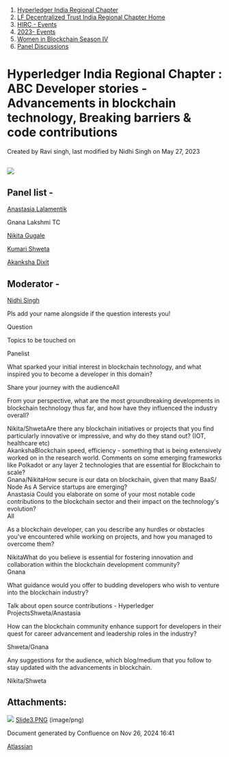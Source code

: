 1. [Hyperledger India Regional Chapter](index.html)
2. [LF Decentralized Trust India Regional Chapter Home](LF-Decentralized-Trust-India-Regional-Chapter-Home_19169282.html)
3. [HIRC - Events](HIRC---Events_19169346.html)
4. [2023- Events](2023--Events_19170522.html)
5. [Women in Blockchain Season IV](Women-in-Blockchain-Season-IV_19170592.html)
6. [Panel Discussions](Panel-Discussions_19170769.html)

# Hyperledger India Regional Chapter : ABC Developer stories - Advancements in blockchain technology, Breaking barriers &amp; code contributions

Created by Ravi singh, last modified by Nidhi Singh on May 27, 2023

## ![](attachments/19170792/19170864.png?height=400)

## Panel list -

[Anastasia Lalamentik](https://lf-hyperledger.atlassian.net/wiki/people/623503a91c09d20070159c0e?ref=confluence) 

Gnana Lakshmi TC

[Nikita Gugale](https://lf-hyperledger.atlassian.net/wiki/people/712020:660f6997-bd21-434f-9930-f8a6e63e2a4c?ref=confluence) 

[Kumari Shweta](https://lf-hyperledger.atlassian.net/wiki/people/557058:14941906-c4da-47fb-a6f9-b98cd3b2144a?ref=confluence) 

[Akanksha Dixit](https://lf-hyperledger.atlassian.net/wiki/people/712020:e3ffdcb0-38d9-4bb8-af8e-df9219ed3b01?ref=confluence) 

## Moderator -

[Nidhi Singh](https://lf-hyperledger.atlassian.net/wiki/people/712020:0f4b10ea-b6e4-43be-8d68-0fbeb9d94639?ref=confluence) 

Pls add your name alongside if the question interests you!

Question 

Topics to be touched on

Panelist

What sparked your initial interest in blockchain technology, and what inspired you to become a developer in this domain?

Share your journey with the audienceAll

From your perspective, what are the most groundbreaking developments in blockchain technology thus far, and how have they influenced the industry overall? 

Nikita/ShwetaAre there any blockchain initiatives or projects that you find particularly innovative or impressive, and why do they stand out? (IOT, healthcare etc)  
AkankshaBlockchain speed, efficiency - something that is being extensively worked on in the research world. Comments on some emerging frameworks like Polkadot or any layer 2 technologies that are essential for Blockchain to scale?  
Gnana/NikitaHow secure is our data on blockchain, given that many BaaS/ Node As A Service startups are emerging?   
Anastasia Could you elaborate on some of your most notable code contributions to the blockchain sector and their impact on the technology's evolution?  
All

As a blockchain developer, can you describe any hurdles or obstacles you've encountered while working on projects, and how you managed to overcome them?

NikitaWhat do you believe is essential for fostering innovation and collaboration within the blockchain development community?  
Gnana

What guidance would you offer to budding developers who wish to venture into the blockchain industry?

Talk about open source contributions - Hyperledger ProjectsShweta/Anastasia

How can the blockchain community enhance support for developers in their quest for career advancement and leadership roles in the industry?

Shweta/Gnana

Any suggestions for the audience, which blog/medium that you follow to stay updated with the advancements in blockchain.

Nikita/Shweta

## Attachments:

![](images/icons/bullet_blue.gif) [Slide3.PNG](attachments/19170792/19170864.png) (image/png)

Document generated by Confluence on Nov 26, 2024 16:41

[Atlassian](http://www.atlassian.com/)
